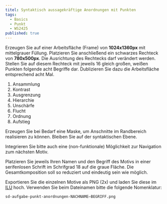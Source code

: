```yaml
---
titel: Syntaktisch aussagekräftige Anordnungen mit Punkten
tags: 
  - Basics
  - Punkt
  - WS2425
published: true
---
```


<!--Erzeugen Sie auf einer gellgrauen Fläche von **1024x1366 Pixeln** (hochformat) ein weißes Rechteck von **780x442 Pixeln**. Die Ausrichtung des Rechtecks darf verändert werden. Stellen Sie auf diesem Rechteck mit jeweils **16 gleich großen schwarzen Punkten** diese sieben Begriffe dar: -->

Erzeugen Sie auf einer Arbeitsfläche (Frame) von **1024x1360px** mit mittelgrauer Füllung. Platzieren Sie anschließend ein schwarzes Rechteck von **780x500px**. Die Ausrichtung des Rechtecks darf verändert werden. Stellen Sie auf diesem Rechteck mit jeweils 16 gleich großen, weißen Punkten folgende acht Begriffe dar. Dublizieren Sie dazu die Arbeitsfläche entsprechend acht Mal. 

<!--
1. Konfrontation
2. Zerfall
3. Rhytmus
4. Spannung
5. Kontrast
6. Verdichtung
7. Durchbrechung
8. Richtung
-->


1. Ansammlung
2. Kontrast
3. Ausgrenzung
4. Hierarchie
5. Unschärfe
6. Flucht
7. Ordnung
8. Aufstieg



<!-- 5. Systematik -->
<!--6. Komplexität-->


Erzeugen Sie bei Bedarf eine Maske, um Anschnitte im Randbereich realisieren zu können. Bleiben Sie auf der syntaktischen Ebene. 

Integrieren Sie bitte auch eine (non-funktionale) Möglichkeit zur Navigation zum nächsten Motiv. 

Platzieren Sie jeweils Ihren Namen und den Begriff des Motivs in einer serifenlosen Schrift im Schrifgrad 18 auf die graue Fläche. Die Gesamtkomposition soll so reduziert und eindeutig sein wie möglich.


<!--Erzeugen Sie bei Bedarf eine Maske um Anschnitte im Randbereich realisieren zu können.

Bleiben Sie auf der syntaktischen Ebene. Fügen Sie den Motiven den jeweiligen Begriff hinzu. Integrieren Sie bitte auch eine (non-funktionale) Möglichkeit zur Navigation zum nächsten Motiv. Nutzen Sie für die Darstellung des Begriffs eine serifenlose Schrift im Schriftgrad 18. Bitte schreiben Sie auch Ihren Namen auf die graue Fläche. Die Gesamtkomposition soll so reduziert und eindeutig sein wie möglich. -->

Exportieren Sie die einzelnen Motive als PNG (2x) und laden Sie diese im [ILU](https://ilu.th-koeln.de/ilias.php?baseClass=ilexercisehandlergui&cmdNode=cw:nq&cmdClass=ilObjExerciseGUI&cmd=showOverview&ref_id=679317) hoch. Verwenden Sie beim Dateinamen bitte die folgende Nomenklatur:

`sd-aufgabe-punkt-anordnungen-NACHNAME–BEGRIFF.png`

<!--
## Punkt 2: Begriffspaare

Erzeugen Sie auf einer dunkelgrauen Fläche von **1024x768 Pixeln** vier weiße Quadrate von **280x280 Pixeln**. Stellen Sie auf diesen Flächen mit beliebig vielen, beliebig großen schwarzen Punkten die Begriffe:
 - Frühling
 - Sommer
 - Herbst
 - Winter

Bitte schreiben Sie Ihren Namen und den Titel „Die vier Jahreszeiten“ auf die dunkelgraue Fläche.

Erzeugen Sie auf einer dunkelgrauen Fläche von **1280x960 Pixeln** zwei weiße Quadrate von **400x400 Pixeln**. Erzeugen Sie auf diesen Flächen mit beliebig vielen, beliebig großen schwarzen Punkten die Begriffspaare:

1. leicht/schwer
2. chaotisch/geordnet
3. beschleunigen/bremsen

1. Frühling/ Herbst
2. Anfang/ Ende
3. Nervosität/ Gelassenheit

1. Wärme/ Kälte
2. Freude/ Trauer
3. Lüge/ Wahrheit

Beschriften Sie die Motiven mit dem Namen des Begriffspaars und Ihrem Namen auf der dunkelgrauen Fläche.

Exportieren Sie das Motiv als PNG (2x) und laden Sie diese im Ilias hoch. Verwenden Sie beim Dateinamen bitte die folgende Nomenklatur:

`sd-aufgabe-punkt-2-NACHNAME-BEGRIFFSPAAR.png`

---

<iframe width="560" height="315" src="https://www.youtube.com/embed/O4W3FmEXGJY" title="YouTube video player" frameborder="0" allow="accelerometer; autoplay; clipboard-write; encrypted-media; gyroscope; picture-in-picture" allowfullscreen></iframe>
-->
